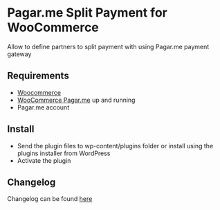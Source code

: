 # Pagar.me Split Payment for WooCommerce
Allow to define partners to split payment with using Pagar.me payment gateway

## Requirements
- [Woocommerce](https://github.com/woocommerce/woocommerce)
- [WooCommerce Pagar.me](https://github.com/claudiosanches/woocommerce-pagarme) up and running
- Pagar.me account

## Install
- Send the plugin files to wp-content/plugins folder or install using the plugins installer from WordPress
- Activate the plugin

## Changelog
Changelog can be found [here](CHANGELOG.md)